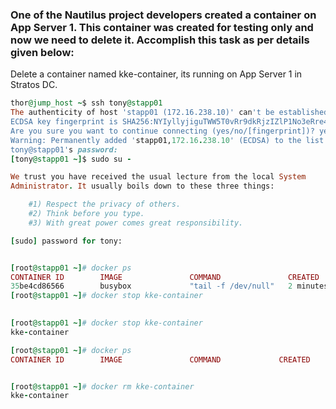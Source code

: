 ### One of the Nautilus project developers created a container on App Server 1. This container was created for testing only and now we need to delete it. Accomplish this task as per details given below:



Delete a container named kke-container, its running on App Server 1 in Stratos DC.


```ruby
thor@jump_host ~$ ssh tony@stapp01
The authenticity of host 'stapp01 (172.16.238.10)' can't be established.
ECDSA key fingerprint is SHA256:NYIyllyjiguTWW5T0vRr9dkRjzIZlP1No3eRre48xv0.
Are you sure you want to continue connecting (yes/no/[fingerprint])? yes
Warning: Permanently added 'stapp01,172.16.238.10' (ECDSA) to the list of known hosts.
tony@stapp01's password: 
[tony@stapp01 ~]$ sudo su -

We trust you have received the usual lecture from the local System
Administrator. It usually boils down to these three things:

    #1) Respect the privacy of others.
    #2) Think before you type.
    #3) With great power comes great responsibility.

[sudo] password for tony:


[root@stapp01 ~]# docker ps
CONTAINER ID        IMAGE               COMMAND               CREATED             STATUS              PORTS               NAMES
35be4cd86566        busybox             "tail -f /dev/null"   2 minutes ago       Up 2 minutes                            kke-container
[root@stapp01 ~]# docker stop kke-container

        
[root@stapp01 ~]# docker stop kke-container
kke-container

[root@stapp01 ~]# docker ps
CONTAINER ID        IMAGE               COMMAND             CREATED             STATUS              PORTS               NAMES


[root@stapp01 ~]# docker rm kke-container
kke-container

```
